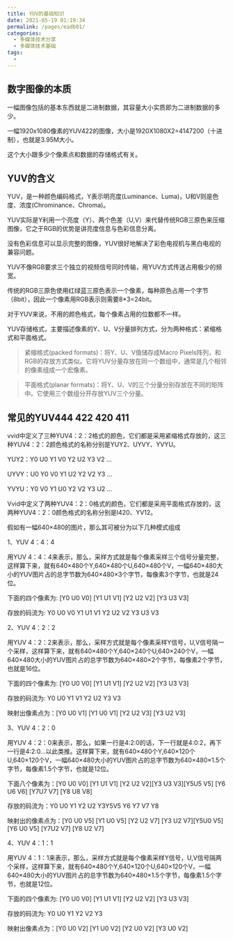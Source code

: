 ```yaml
---
title: YUV的基础知识
date: 2021-05-19 01:19:34
permalink: /pages/eadb01/
categories:
  - 多媒体技术分享
  - 多媒体技术基础
tags:
  - 
---
```


## 数字图像的本质

一幅图像包括的基本东西就是二进制数据，其容量大小实质即为二进制数据的多少。

一幅1920x1080像素的YUV422的图像，大小是1920X1080X2=4147200（十进制），也就是3.95M大小。

这个大小跟多少个像素点和数据的存储格式有关。

## YUV的含义
YUV，是一种颜色编码格式，Y表示明亮度(Luminance、Luma)，U和V则是色度、浓度(Chrominance、Chroma)。

YUV实际是Y利用一个亮度（Y）、两个色差（U,V）来代替传统RGB三原色来压缩图像，它之于RGB的优势是讲亮度信息与色彩信息分离。

没有色彩信息可以显示完整的图像，YUV很好地解决了彩色电视机与黑白电视的兼容问题。

YUV不像RGB要求三个独立的视频信号同时传输，用YUV方式传送占用极少的频宽。

传统的RGB三原色使用红绿蓝三原色表示一个像素，每种原色占用一个字节（8bit），因此一个像素用RGB表示则需要8*3=24bit。

对于YUV来说，不用的颜色格式，每个像素占用的位数都不一样。

YUV存储格式，主要描述像素的Y、U、V分量排列方式，分为两种格式：紧缩格式和平面格式。

> 紧缩格式(packed formats)：将Y、U、V值储存成Macro Pixels阵列，和RGB的存放方式类似。它将YUV分量存放在同一个数组中，通常是几个相邻的像素组成一个宏像素。

> 平面格式(planar formats)：将Y、U、V的三个分量分别存放在不同的矩阵中。它使用三个数组分开存放YUV三个分量。

## 常见的YUV444 422 420 411

vvid中定义了三种YUV4：2：2格式的颜色，它们都是采用紧缩格式存放的，这三种YUV4：2：2颜色格式的名称分别是YUY2、UYVY、YVYU。

YUY2：Y0 U0 Y1 V0    Y2 U2 Y3 V2 …

UYVY：U0 Y0 V0 Y1    U2 Y2 V2 Y3 …

YVYU：Y0 V0 Y1 U0    Y2 V2 Y3 U2 …

Vvid中定义了两种YUV4：2：0格式的颜色，它们都是采用平面格式存放的，这两种YUV4：2：0颜色格式的名称分别是I420、YV12。

假如有一幅640×480的图片，那么其可被分为以下几种模式组成

1、YUV 4：4：4

用YUV 4：4：4来表示，那么，采样方式就是每个像素采样三个信号分量完整，这样算下来，就有640×480个Y,640×480个U,640×480个V，一幅640×480大小的YUV图片占的总字节数为640×480×3个字节，每像素3个字节，也就是24位。

下面的四个像素为: [Y0 U0 V0] [Y1 U1 V1] [Y2 U2 V2] [Y3 U3 V3]

存放的码流为: Y0 U0 V0 Y1 U1 V1 Y2 U2 V2 Y3 U3 V3

2、YUV 4：2：2

用YUV 4：2：2来表示，那么，采样方式就是每个像素采样Y信号，U,V信号隔一个采样，这样算下来，就有640×480个Y,640×240个U,640×240个V，一幅640×480大小的YUV图片占的总字节数为640×480×2个字节，每像素2个字节，也就是16位。

下面的四个像素为: [Y0 U0 V0] [Y1 U1 V1] [Y2 U2 V2] [Y3 U3 V3]

存放的码流为: Y0 U0 Y1 V1 Y2 U2 Y3 V3

映射出像素点为：[Y0 U0 V1] [Y1 U0 V1] [Y2 U2 V3] [Y3 U2 V3]

3、YUV 4：2：0

用YUV 4：2：0来表示，那么，如果一行是4:2:0的话，下一行就是4:0:2，再下一行是4:2:0...以此类推。这样算下来，就有640×480个Y,640×120个U,640×120个V，一幅640×480大小的YUV图片占的总字节数为640×480×1.5个字节，每像素1.5个字节，也就是12位。

下面八个像素为：[Y0 U0 V0] [Y1 U1 V1] [Y2 U2 V2][Y3 U3 V3][Y5U5 V5] [Y6 U6 V6] [Y7U7 V7] [Y8 U8 V8]

存放的码流为：Y0 U0 Y1 Y2 U2 Y3Y5V5 Y6 Y7 V7 Y8

映射出的像素点为：[Y0 U0 V5] [Y1 U0 V5] [Y2 U2 V7] [Y3 U2 V7][Y5U0 V5] [Y6 U0 V5] [Y7U2 V7] [Y8 U2 V7]

4、YUV 4：1：1

用YUV 4：1：1来表示，那么，采样方式就是每个像素采样Y信号，U,V信号隔两个采样，这样算下来，就有640×480个Y,640×120个U,640×120个V，一幅640×480大小的YUV图片占的总字节数为640×480×1.5个字节，每像素1.5个字节，也就是12位。

下面的四个像素为: [Y0 U0 V0] [Y1 U1 V1] [Y2 U2 V2] [Y3 U3 V3]

存放的码流为: Y0 U0 Y1 Y2 V2 Y3

映射出像素点为：[Y0 U0 V2] [Y1 U0 V2] [Y2 U0 V2] [Y3 U0 V2]



